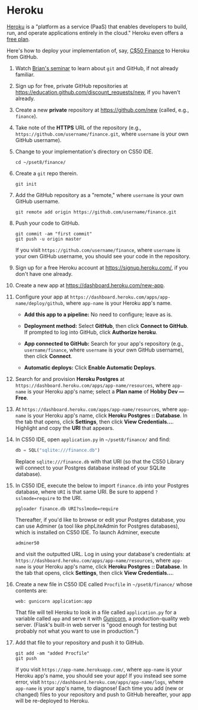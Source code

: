 # Heroku

[Heroku](https://www.heroku.com/) is a "platform as a service (PaaS) that enables developers to build, run, and operate applications entirely in the cloud." Heroku even offers a [free plan](https://www.heroku.com/pricing).

Here's how to deploy your implementation of, say, [C$50 Finance](https://docs.cs50.net/2018/fall/psets/8/finance/finance.html) to Heroku from GitHub.

1. Watch [Brian's seminar](https://youtu.be/MJUJ4wbFm_A) to learn about `git` and GitHub, if not already familiar.

1. Sign up for free, private GitHub repositories at <https://education.github.com/discount_requests/new>, if you haven't already.

1. Create a new **private** repository at <https://github.com/new> (called, e.g., `finance`).

1. Take note of the **HTTPS** URL of the repository (e.g., `https://github.com/username/finance.git`, where `username` is your own GitHub username).

1. Change to your implementation's directory on CS50 IDE.

    ```
    cd ~/pset8/finance/
    ```

1. Create a `git` repo therein.

    ```
    git init
    ```

1. Add the GitHub repository as a "remote," where `username` is your own GitHub username.

    ```
    git remote add origin https://github.com/username/finance.git
    ```

1. Push your code to GitHub.

    ```
    git commit -am "first commit"
    git push -u origin master
    ```
    If you visit `https://github.com/username/finance`, where `username` is your own GitHub username, you should see your code in the repository. 

1. Sign up for a free Heroku account at <https://signup.heroku.com/>, if you don't have one already.

1. Create a new app at <https://dashboard.heroku.com/new-app>.

1. Configure your app at `https://dashboard.heroku.com/apps/app-name/deploy/github`, where `app-name` is your Heroku app's name.

    * **Add this app to a pipeline:** No need to configure; leave as is.

    * **Deployment method:** Select **GitHub**, then click **Connect to GitHub**. If prompted to log into GitHub, click **Authorize heroku**.

    * **App connected to GitHub:** Search for your app's repository (e.g., `username/finance`, where `username` is your own GitHub username), then click **Connect**.

    * **Automatic deploys:** Click **Enable Automatic Deploys**.

1. Search for and provision **Heroku Postgres** at `https://dashboard.heroku.com/apps/app-name/resources`, where `app-name` is your Heroku app's name; select a **Plan name** of **Hobby Dev — Free**.

1. At `https://dashboard.heroku.com/apps/app-name/resources`, where `app-name` is your Heroku app's name, click **Heroku Postgres :: Database**. In the tab that opens, click **Settings**, then click **View Credentials...**. Highlight and copy the **URI** that appears.

1. In CS50 IDE, open `application.py` in `~/pset8/finance/` and find:

    ```py
    db = SQL("sqlite:///finance.db")
    ```

    Replace `sqlite:///finance.db` with that URI (so that the CS50 Library will connect to your Postgres database instead of your SQLite database).

1. In CS50 IDE, execute the below to import `finance.db` into your Postgres database, where `URI` is that same URI. Be sure to append `?sslmode=require` to the URI.

    ```
    pgloader finance.db URI?sslmode=require
    ```

    Thereafter, if you'd like to browse or edit your Postgres database, you can use Adminer (a tool like phpLiteAdmin for Postgres databases), which is installed on CS50 IDE. To launch Adminer, execute

    ```
    adminer50
    ```

    and visit the outputted URL. Log in using your database's credentials: at `https://dashboard.heroku.com/apps/app-name/resources`, where `app-name` is your Heroku app's name, click **Heroku Postgres :: Database**. In the tab that opens, click **Settings**, then click **View Credentials...**. 

1. Create a new file in CS50 IDE called `Procfile` in `~/pset8/finance/` whose contents are:

    ```
    web: gunicorn application:app
    ```

   That file will tell Heroku to look in a file called `application.py` for a variable called `app` and serve it with [Gunicorn](http://gunicorn.org/), a production-quality web server. (Flask's built-in web server is "good enough for testing but probably not what you want to use in production.")

1. Add that file to your repository and push it to GitHub.

    ```
    git add -am "added Procfile"
    git push
    ```

    If you visit `https://app-name.herokuapp.com/`, where `app-name` is your Heroku app's name, you should see your app! If you instead see some error, visit `https://dashboard.heroku.com/apps/app-name/logs`, where `app-name` is your app's name, to diagnose! Each time you add (new or changed) files to your repository and push to GitHub hereafter, your app will be re-deployed to Heroku.
